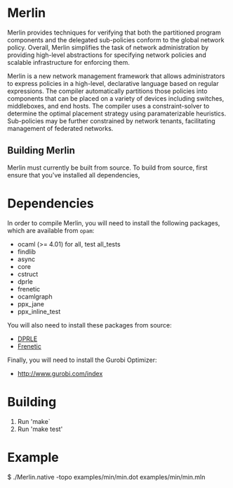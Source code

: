 # Merlin

Merlin provides techniques for verifying that both the partitioned program
components and the delegated sub-policies conform to the global network
policy. Overall, Merlin simplifies the task of network administration by
providing high-level abstractions for specifying network policies and scalable
infrastructure for enforcing them.

Merlin is a new network management framework that allows administrators to
express policies in a high-level, declarative language based on regular
expressions. The compiler automatically partitions those policies into
components that can be placed on a variety of devices including switches,
middleboxes, and end hosts. The compiler uses a constraint-solver to determine
the optimal placement strategy using paramaterizable heuristics. Sub-policies
may be further constrained by network tenants, facilitating management of
federated networks.

## Building Merlin

Merlin must currently be built from source. To build from source,
first ensure that you've installed all dependencies, 

Dependencies
============

In order to compile Merlin, you will need to install the following
packages, which are available from `opam`:

* ocaml (>= 4.01) for all, test all_tests
* findlib
* async
* core 
* cstruct
* dprle
* frenetic
* ocamlgraph
* ppx_jane 
* ppx_inline_test

You will also need to install these packages from source:

* [DPRLE](https://github.com/frenetic-lang/dprle)
* [Frenetic](https://github.com/frenetic-lang/frenetic)

Finally, you will need to install the Gurobi Optimizer:

* http://www.gurobi.com/index

Building
==========

1. Run 'make`
2. Run 'make test'

Example
==========

$ ./Merlin.native -topo examples/min/min.dot examples/min/min.mln 
